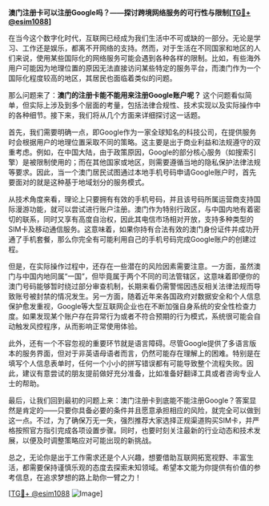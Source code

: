 **澳门注册卡可以注册Google吗？——探讨跨境网络服务的可行性与限制[[TG💪+ @esim1088](https://t.me/s/esim1088)]**

在当今这个数字化时代，互联网已经成为我们生活中不可或缺的一部分。无论是学习、工作还是娱乐，都离不开网络的支持。然而，对于生活在不同国家和地区的人们来说，使用某些国际化的网络服务可能会遇到各种各样的限制。比如，有些海外用户可能因为地理位置的原因无法直接访问某些特定的服务平台，而澳门作为一个国际化程度较高的地区，其居民也面临着类似的问题。

那么问题来了：**澳门的注册卡能不能用来注册Google账户呢？** 这个问题看似简单，但实际上涉及到多个层面的考量，包括法律合规性、技术实现以及实际操作中的各种细节。接下来，我们将从几个方面来详细探讨这一话题。

首先，我们需要明确一点，即Google作为一家全球知名的科技公司，在提供服务时会根据用户的地理位置采取不同的策略。这主要是出于商业利益和法规遵守的双重考虑。例如，在中国大陆，由于政策原因，Google的部分核心服务（如搜索引擎）是被限制使用的；而在其他国家或地区，则需要遵循当地的隐私保护法律法规等要求。因此，当一个澳门居民试图通过本地手机号码申请Google账户时，首先要面对的就是这种基于地域划分的服务模式。

从技术角度来看，理论上只要拥有有效的手机号码，并且该号码所属运营商支持国际漫游功能，就可以尝试进行账户注册。澳门作为特别行政区，与中国内地有着密切的联系，同时又享有高度自治权，因此其电信市场相对开放，支持多种类型的SIM卡及移动通信服务。这意味着，如果你持有合法有效的澳门身份证件并成功开通了手机套餐，那么你完全有可能利用自己的手机号码完成Google账户的创建过程。

但是，在实际操作过程中，还存在一些潜在的风险因素需要注意。一方面，虽然澳门与中国内地同属“一国”，但毕竟属于两个不同的司法管辖区，这意味着即便你的澳门号码能够暂时绕过部分审查机制，长期来看仍需警惕因违反相关法律法规而导致账号被封禁的情况发生。另一方面，随着近年来各国政府对数据安全和个人信息保护愈发重视，Google等大型互联网企业也在不断加强自身系统的安全性检查力度。如果发现某个账户存在异常行为或者不符合预期的行为模式，系统很可能会自动触发风控程序，从而影响正常使用体验。

此外，还有一个不容忽视的重要环节就是语言障碍。尽管Google提供了多语言版本的服务界面，但对于非英语母语者而言，仍然可能存在理解上的困难。特别是在填写个人信息表单时，任何一个小小的拼写错误都有可能导致整个流程失败。因此，建议有意尝试的朋友提前做好充分准备，比如准备好翻译工具或者咨询专业人士的帮助。

最后，让我们回到最初的问题上来：澳门注册卡到底能不能注册Google？答案显然是肯定的——只要你具备必要的条件并且愿意承担相应的风险，就完全可以做到这一点。不过，为了确保万无一失，强烈推荐大家选择正规渠道购买SIM卡，并严格按照官方指引完成各项设置步骤。同时，也要时刻关注最新的行业动态和技术发展，以便及时调整策略应对可能出现的新挑战。

总之，无论你是出于工作需求还是个人兴趣，想要借助互联网拓宽视野、丰富生活，都需要保持谨慎乐观的态度去探索未知领域。希望本文能为你提供有价值的参考信息，在追求梦想的路上助你一臂之力！ 

[[TG💪+ @esim1088](https://t.me/s/esim1088) ![Image](https://i.postimg.cc/4NQfJmqS/Snipaste-2025-05-13-00-14-12.png)]
